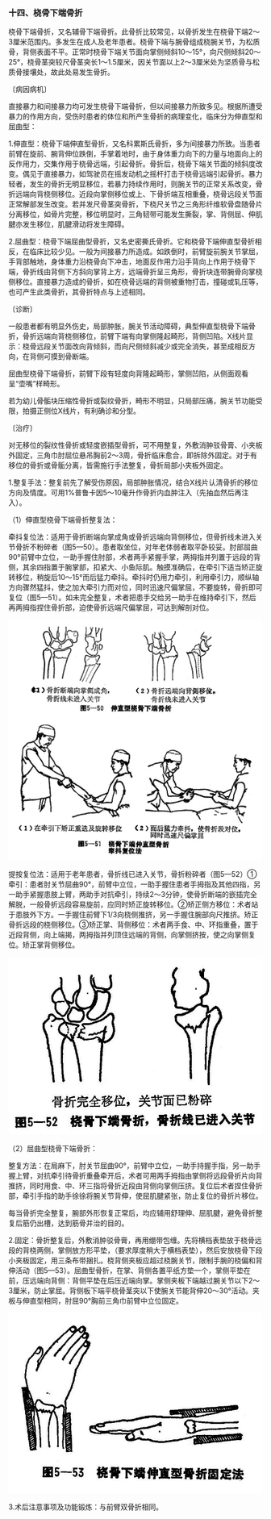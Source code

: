 ### 十四、桡骨下端骨折

桡骨下端骨折，又名辅骨下端骨折。此骨折比较常见，以骨折发生在桡骨下端2〜3厘米范围内。多发生在成人及老年患者。桡骨下端与腕骨组成桡腕关节，为松质骨，背侧表面不平。正常时桡骨下端关节面向掌侧倾斜10〜15°，向尺侧倾斜20〜25°，桡骨茎突较尺骨茎突长1〜1.5厘米，因关节面以上2〜3厘米处为坚质骨与松质骨接壤处，故此处易发生骨折。

〔病因病机〕

直接暴力和间接暴力均可发生桡骨下端骨折，但以间接暴力所致多见。根据所遭受暴力的作用方向，受伤时患者的体位和所产生骨折的病理变化，临床分为伸直型和屈曲型：

1.伸直型：桡骨下端伸直型骨折，又名科累斯氏骨折，多为间接暴力所致。当患者前臂在旋前、腕背伸位跌倒，手掌着地时，由于身体重力向下的力量与地面向上的反作用力，交集作用于桡骨远端，引起骨折。骨折后，桡骨下端关节面的倾斜度改变。偶见于直接暴力，如驾驶员在摇发动机之摇杆打击于桡骨远端引起骨折。暴力轻者，发生的骨折无明显移位，若暴力持续作用时，则腕关节的正常关系改变，骨折远端向背桡侧移位。近段向掌侧移位或上、下骨折端互相重叠，桡骨远段关节面正常解部发生改变。若并发尺骨茎突骨折，下桡尺关节之三角形纤维软骨盘随骨片分离移位，如骨片完整，移位明显时，三角韧带可能发生撕裂，掌、背侧屈、伸肌腱亦发生移位，肌腱滑动将发生障碍。

2.屈曲型：桡骨下端屈曲型骨折，又名史密撕氏骨折。它和桡骨下端伸直型骨折相反，在临床比较少见。一般为间接暴力所造成。如跌倒时，前臂旋前腕关节掌屈，手背部触地，身体重力沿桡骨向下冲击，地面反作用力沿手背向上作用于桡骨下端，骨折线由背侧下方斜向掌背上方，远端骨折呈三角形，骨折块连带腕骨向掌桡侧移位。直接暴力造成的骨折，如在桡骨远端的背侧被重物打击，撞碰或轧压等，也可产生此类骨折，其骨折特点与上述相同。

〔诊断〕

一般患者都有明显外伤史，局部肿胀，腕关节活动障碍，典型伸直型桡骨下端骨折，骨折远端向背桡侧移位，前臂下端有向掌侧隆起畸形，背侧凹陷。X线片显示：桡骨远段关节面改向背倾斜，而向尺侧倾斜减少或完全消失，甚至成相反方向，在背侧可摸到骨断端。

屈曲型桡骨下端骨折，前臂下段有轻度向背隆起畸形，掌侧凹陷，从侧面观看呈“壶嘴”样畸形。

若为幼儿骨骺块压缩性骨折或裂纹骨折，畸形不明显，只局部压痛，腕关节功能受限，拍摄正侧位X线片，有利确诊和分型。

〔治疗〕

对无移位的裂纹性骨折或轻度嵌插型骨折，可不用整复，外敷消肿驳骨膏、小夹板外固定，三角巾肘屈位悬吊胸前2〜3周，骨折临床愈合，即拆除外固定。对于有移位的骨折或骨骺分离，皆需施行手法整复，骨折局部小夹板外固定。

1.整复手法：整复前先了解受伤原因，局部肿胀情况，结合X线片认清骨折的移位方向及情度。可用1%普鲁卡因5〜10毫升作骨折内血肿注入（先抽血然后再注入）。

（1）伸直型桡骨下端骨折整复法：

牵抖复位法：适用于骨折断端向掌成角或骨折远端向背侧移位，但骨折线未进入关节骨折不粉碎者（图5—50）。患者取坐位，对年老体弱者取平卧较妥。肘部屈曲90°前臂中立位，一助手握住肘部，术者两手紧握手掌，两拇指并列置于远段的背侧，其余四指置于腕掌部，扣紧大、小鱼际肌。触摸准确后，在牵引下适当矫正旋转移位，稍旋后10〜15°而后猛力牵抖。牵抖时仍用力牵引，利用牵引力，顺纵轴方向骤然猛抖，使之加大牵引力而对位，同时迅速尺偏掌屈，不要旋转，骨折即可复位（图5—51）。如未完全整复，术者把患手交给另一助手在维持牵引下，然后再两拇指捏住骨折部，迫使骨折远端尺偏掌屈，可达到解剖对位。

![插图](./img/5-50、5-51.jpg)

提按复位法：适用于老年患者，骨折线已进入关节，骨折粉碎者（图5—52）①牵引：患者肘关节屈曲90°，前臂中立位，一助手握住患者手拇指及其他四指，另一助手紧握患肢上臂，两助手对抗牵引，持续2〜3分钟，使骨折断端的嵌插完全解脱，一般骨折远段容易旋前，应同时矫正旋转移位。②矫正侧方移位：术者站于患肢外下方。一手握住前臂下1/3向桡侧推挤，另一手握住腕部向尺推挤。矫正骨折远段的桡侧移位。③矫正掌、背侧移位：术者两手食、中、环指重叠，置于近段背侧，向上端揭，两拇指并列顶住远端的背侧，向掌侧挤按，使之向掌侧复位。矫正掌背侧移位。

![插图](./img/5-52.jpg)

（2）屈曲型桡骨下端骨折：

整复方法：在局麻下，肘关节屈曲90°，前臂中立位，一助手持握手指，另一助手握上臂，对抗牵引待骨折重叠牵开后，术者可用两手拇指由掌侧将远段骨折片向背推挤，同时用食、中、环三指将骨折近段由背侧向掌侧压挤。复位后术者捏住骨折部，牵引手指的助手徐徐将腕关节背伸，使屈肌腱紧张，防止复位的骨折片移位。

每当骨折完全整复，腕部外形恢复正常后，均应辅用舒理伸、屈肌腱，避免骨折整复后筋仍出槽，达到筋骨并治的目的。

2.固定：骨折整复后，外敷消肿驳骨膏，再用绷带包缠。先将横档表垫放于桡骨远段的背桡两侧，掌侧放方形平垫，（要求厚度稍大于横档表垫），然后安放桡骨下段小夹板固定，用三条布带捆扎。桡背侧夹板应超过桡腕关节，限制手腕的桡偏和背伸活动（图5—53）。屈曲型骨折，在掌、背侧各置平纸方垫一个，掌侧平垫在前，压远端向背侧：背侧平垫在后压近端向掌。掌侧夹板下端越过腕关节以下2〜3厘米，防止掌屈。背侧板下端平桡骨茎突以下使腕关节能背伸20〜30°活动。夹板与伸直型相同，肘屈90°胸前三角巾前臂中立位固定。

![插图](./img/5-53.jpg)

3.术后注意事项及功能锻炼：与前臂双骨折相同。
